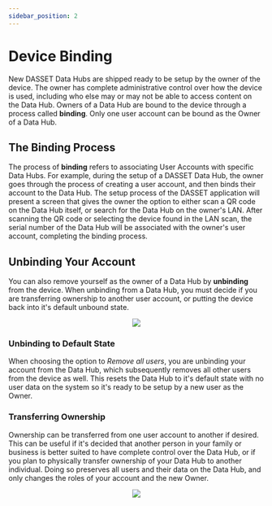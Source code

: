 ```yaml
---
sidebar_position: 2
---
```


# Device Binding

New DASSET Data Hubs are shipped ready to be setup by the owner of the device. The owner has complete administrative control over how the device is used, including who else may or may not be able to access content on the Data Hub.  Owners of a Data Hub are bound to the device through a process called **binding**. Only one user account can be bound as the Owner of a Data Hub.

## The Binding Process
The process of **binding** refers to associating User Accounts with specific Data Hubs.  For example, during the setup of a DASSET Data Hub, the owner goes through the process of creating a user account, and then binds their account to the Data Hub.  The setup process of the DASSET application will present a screen that gives the owner the option to either scan a QR code on the Data Hub itself, or search for the Data Hub on the owner's LAN.  After scanning the QR code or selecting the device found in the LAN scan, the serial number of the Data Hub will be associated with the owner's user account, completing the binding process.

## Unbinding Your Account
You can also remove yourself as the owner of a Data Hub by **unbinding** from the device.  When unbinding from a Data Hub, you must decide if you are transferring ownership to another user account, or putting the device back into it's default unbound state.

<p align="center">
<img src={require("./unbind.png").default} style={{transform:'scale(1.0)'}} />
</p>

### Unbinding to Default State
When choosing the option to *Remove all users*, you are unbinding your account from the Data Hub, which subsequently removes all other users from the device as well.  This resets the Data Hub to it's default state with no user data on the system so it's ready to be setup by a new user as the Owner.

### Transferring Ownership
Ownership can be transferred from one user account to another if desired.  This can be useful if it's decided that another person in your family or business is better suited to have complete control over the Data Hub, or if you plan to physically transfer ownership of your Data Hub to another individual.  Doing so preserves all users and their data on the Data Hub, and only changes the roles of your account and the new Owner.

<p align="center">
<img src={require("./change-owner.png").default} style={{transform:'scale(1.0)'}} />
</p>
